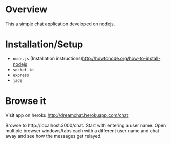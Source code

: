Overview
========

This a simple chat application developed on nodejs.

Installation/Setup
======================
* `node.js` (Installation instructions)http://howtonode.org/how-to-install-nodejs
* `socket.io`
* `express`
* `jade`

Browse it
======================
 Visit app on heroku
http://dreamchat.herokuapp.com/chat
 
 Browse to http://localhost:3000/chat. Start with entering a user name.
 Open multiple browser windows/tabs each with a different user name and chat away and see how the messages get relayed.

